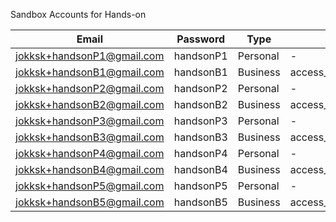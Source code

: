Sandbox Accounts for Hands-on

| Email                      | Password  |  Type    | Access Token |
| --------------------       | --------  |  ------- | ----------- |
| jokksk+handsonP1@gmail.com | handsonP1 | Personal |  - |
| jokksk+handsonB1@gmail.com | handsonB1 | Business |  access_token$sandbox$46h2dfpnrgwhh28v$caf96a1e8825b827e1d0a20b4461f984 |
| jokksk+handsonP2@gmail.com | handsonP2 | Personal |  - |
| jokksk+handsonB2@gmail.com | handsonB2 | Business |  access_token$sandbox$bfrn72ysfck97t3w$a7b274742d1343516fa46fe18bafa697 |
| jokksk+handsonP3@gmail.com | handsonP3 | Personal |  - |
| jokksk+handsonB3@gmail.com | handsonB3 | Business |  access_token$sandbox$mbyr5n6yhkyct59p$5327c1a46788b1e95a1bd1acfb0ab05d |
| jokksk+handsonP4@gmail.com | handsonP4 | Personal |  - |
| jokksk+handsonB4@gmail.com | handsonB4 | Business |  access_token$sandbox$8rxnnp25jwvds8x5$68891b21b7b751210bfbeb88679ad51b |
| jokksk+handsonP5@gmail.com | handsonP5 | Personal |  - |
| jokksk+handsonB5@gmail.com | handsonB5 | Business |  access_token$sandbox$2rpxhjj392p8fc4b$182c03a30e659f8bdb24bd7e38dec3c3 |
